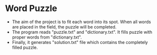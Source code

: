 # Word Puzzle

- The aim of the project is to fit each word into its spot. When all words are placed in the field, the puzzle will be completed.
- The program reads "puzzle.txt" and "dictionary.txt". It fills puzzle with proper words from "dictionary.txt". 
- Finally, it generates "solution.txt" file which contains the completely filled puzzle.

